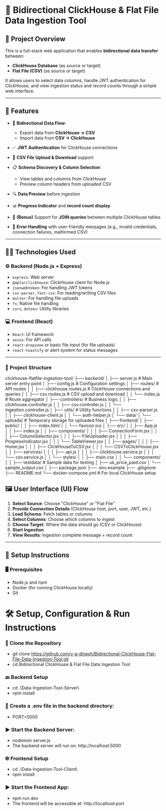# 🔁 Bidirectional ClickHouse & Flat File Data Ingestion Tool

## 📌 Project Overview

This is a full-stack web application that enables **bidirectional data transfer** between:

- **ClickHouse Database** (as source or target)
- **Flat File (CSV)** (as source or target)

It allows users to select data columns, handle JWT authentication for ClickHouse, and view ingestion status and record counts through a simple web interface.

---

## 🚀 Features

- 🔄 **Bidirectional Data Flow**:
  - Export data from **ClickHouse → CSV**
  - Import data from **CSV → ClickHouse**
- ✅ **JWT Authentication** for ClickHouse connections

- 📂 **CSV File Upload & Download** support

- 📋 **Schema Discovery & Column Selection**:

  - View tables and columns from ClickHouse
  - Preview column headers from uploaded CSV

- 🔍 **Data Preview** before ingestion

- 📊 **Progress Indicator** and **record count display**

- 🔁 **(Bonus)** Support for **JOIN queries** between multiple ClickHouse tables

- 🚫 **Error Handling** with user-friendly messages (e.g., invalid credentials, connection failures, malformed CSV)

---

## 🧑‍💻 Technologies Used

### ⚙️ Backend (Node.js + Express)

- `express`: Web server
- `@apla/clickhouse`: ClickHouse client for Node.js
- `jsonwebtoken`: For handling JWT tokens
- `csv-parser`, `fast-csv`: For reading/writing CSV files
- `multer`: For handling file uploads
- `fs`: Native file handling
- `cors`, `dotenv`: Utility libraries

### 💻 Frontend (React)

- `React`: UI framework
- `axios`: For API calls
- `react-dropzone` or basic file input (for file uploads)
- `react-toastify` or alert system for status messages

---

### 📂 Project Structure

clickhouse-flatfile-ingestion-tool/
├── backend/
│   ├── server.js                # Main server entry point
│   ├── config.js                # Configuration settings
│   ├── routes/                  # API routes
│   │   ├── clickhouse.routes.js # ClickHouse connections and queries
│   │   ├── csv.routes.js        # CSV upload and download
│   │   └── index.js             # Route aggregator
│   ├── controllers/             # Business logic
│   │   ├── clickhouse.controller.js
│   │   ├── csv.controller.js
│   │   └── ingestion.controller.js
│   ├── utils/                   # Utility functions
│   │   ├── csv-parser.js
│   │   ├── clickhouse-client.js
│   │   └── auth-helper.js
│   └── data/
│       └── uploads/             # Temporary storage for uploaded files
│
├── frontend/
│   ├── public/
│   │   ├── index.html
│   │   └── favicon.ico
│   ├── src/
│   │   ├── App.js
│   │   ├── index.js
│   │   ├── components/
│   │   │   ├── ConnectionForm.jsx
│   │   │   ├── ColumnSelector.jsx
│   │   │   ├── FileUploader.jsx
│   │   │   ├── ProgressIndicator.jsx
│   │   │   └── TableViewer.jsx
│   │   ├── pages/
│   │   │   ├── Home.jsx
│   │   │   ├── ClickHouseToCSV.jsx
│   │   │   └── CSVToClickHouse.jsx
│   │   ├── services/
│   │   │   ├── api.js
│   │   │   ├── clickhouse.service.js
│   │   │   └── csv.service.js
│   │   └── styles/
│   │       ├── main.css
│   │       └── components/
│   │
├── testdata/                    # Sample data for testing
│   ├── uk_price_paid.csv
│   └── sample_output.csv
│
├── package.json
├── .env.example
├── .gitignore
├── README.md
└── docker-compose.yml          # For local ClickHouse setup

## 🖼️ User Interface (UI) Flow

1. **Select Source**: Choose "ClickHouse" or "Flat File"
2. **Provide Connection Details** (ClickHouse host, port, user, JWT, etc.)
3. **Load Schema**: Fetch tables or columns
4. **Select Columns**: Choose which columns to ingest
5. **Choose Target**: Where the data should go (CSV or ClickHouse)
6. **Start Ingestion**
7. **View Results**: Ingestion complete message + record count

---

## 🔧 Setup Instructions

### 🖥️ Prerequisites

- Node.js and npm
- Docker (for running ClickHouse locally)
- Git

# 🛠️ Setup, Configuration & Run Instructions

### 📁 Clone the Repository

- git clone https://github.com/v-a-dinesh/Bidirectional-ClickHouse-Flat-File-Data-Ingestion-Tool.git
- cd Bidirectional ClickHouse & Flat File Data Ingestion Tool

### 🔙 Backend Setup

- cd .\Data-Ingestion-Tool-Server\
- npm install

### 📄 Create a .env file in the backend directory:

- PORT=5000

### ▶️ Start the Backend Server:

- nodemon server.js
- The backend server will run on: http://localhost:5000

### 🌐 Frontend Setup

- cd .\Data-Ingestion-Tool-Client\
- npm install

### ▶️ Start the Frontend App:

- npm run dev
- The frontend will be accessible at: http://localhost:port
